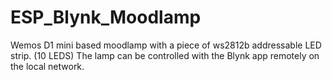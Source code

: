 # ESP_Blynk_Moodlamp

Wemos D1 mini based moodlamp with a piece of ws2812b addressable LED strip. (10 LEDS)
The lamp can be controlled with the Blynk app remotely on the local network. 

